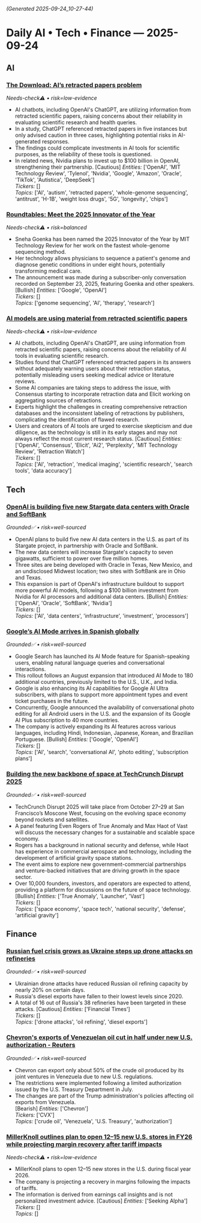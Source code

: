 _(Generated 2025-09-24_10-27-44)_

# Daily AI • Tech • Finance — 2025-09-24

## AI
### [The Download: AI’s retracted papers problem](https://www.technologyreview.com/2025/09/23/1123921/the-download-ais-retracted-papers-problem/)  
*Needs-check⚠️ • risk=low-evidence*
- AI chatbots, including OpenAI's ChatGPT, are utilizing information from retracted scientific papers, raising concerns about their reliability in evaluating scientific research and health queries.
- In a study, ChatGPT referenced retracted papers in five instances but only advised caution in three cases, highlighting potential risks in AI-generated responses.
- The findings could complicate investments in AI tools for scientific purposes, as the reliability of these tools is questioned. 
- In related news, Nvidia plans to invest up to $100 billion in OpenAI, strengthening their partnership. [Cautious]
_Entities:_ ['OpenAI', 'MIT Technology Review', 'Tylenol', 'Nvidia', 'Google', 'Amazon', 'Oracle', 'TikTok', 'Autistica', 'DeepSeek']  
_Tickers:_ []  
_Topics:_ ['AI', 'autism', 'retracted papers', 'whole-genome sequencing', 'antitrust', 'H-1B', 'weight loss drugs', '5G', 'longevity', 'chips']

### [Roundtables: Meet the 2025 Innovator of the Year](https://www.technologyreview.com/2025/09/23/1123986/roundtables-meet-the-2025-innovator-of-the-year/)  
*Needs-check⚠️ • risk=balanced*
- Sneha Goenka has been named the 2025 Innovator of the Year by MIT Technology Review for her work on the fastest whole-genome sequencing method.
- Her technology allows physicians to sequence a patient's genome and diagnose genetic conditions in under eight hours, potentially transforming medical care.
- The announcement was made during a subscriber-only conversation recorded on September 23, 2025, featuring Goenka and other speakers.  
[Bullish]
_Entities:_ ['Google', 'OpenAI']  
_Tickers:_ []  
_Topics:_ ['genome sequencing', 'AI', 'therapy', 'research']

### [AI models are using material from retracted scientific papers](https://www.technologyreview.com/2025/09/23/1123897/ai-models-are-using-material-from-retracted-scientific-papers/)  
*Needs-check⚠️ • risk=low-evidence*
- AI chatbots, including OpenAI's ChatGPT, are using information from retracted scientific papers, raising concerns about the reliability of AI tools in evaluating scientific research.
- Studies found that ChatGPT referenced retracted papers in its answers without adequately warning users about their retraction status, potentially misleading users seeking medical advice or literature reviews.
- Some AI companies are taking steps to address the issue, with Consensus starting to incorporate retraction data and Elicit working on aggregating sources of retractions.
- Experts highlight the challenges in creating comprehensive retraction databases and the inconsistent labeling of retractions by publishers, complicating the identification of flawed research.
- Users and creators of AI tools are urged to exercise skepticism and due diligence, as the technology is still in its early stages and may not always reflect the most current research status. [Cautious]
_Entities:_ ['OpenAI', 'Consensus', 'Elicit', 'Ai2', 'Perplexity', 'MIT Technology Review', 'Retraction Watch']  
_Tickers:_ []  
_Topics:_ ['AI', 'retraction', 'medical imaging', 'scientific research', 'search tools', 'data accuracy']

## Tech
### [OpenAI is building five new Stargate data centers with Oracle and SoftBank](https://techcrunch.com/2025/09/23/openai-is-building-five-new-stargate-data-centers-with-oracle-and-softbank/)  
*Grounded✅ • risk=well-sourced*
- OpenAI plans to build five new AI data centers in the U.S. as part of its Stargate project, in partnership with Oracle and SoftBank.
- The new data centers will increase Stargate's capacity to seven gigawatts, sufficient to power over five million homes.
- Three sites are being developed with Oracle in Texas, New Mexico, and an undisclosed Midwest location; two sites with SoftBank are in Ohio and Texas.
- This expansion is part of OpenAI's infrastructure buildout to support more powerful AI models, following a $100 billion investment from Nvidia for AI processors and additional data centers. [Bullish]
_Entities:_ ['OpenAI', 'Oracle', 'SoftBank', 'Nvidia']  
_Tickers:_ []  
_Topics:_ ['AI', 'data centers', 'infrastructure', 'investment', 'processors']

### [Google’s AI Mode arrives in Spanish globally](https://techcrunch.com/2025/09/23/googles-ai-mode-arrives-in-spanish-globally/)  
*Grounded✅ • risk=well-sourced*
- Google Search has launched its AI Mode feature for Spanish-speaking users, enabling natural language queries and conversational interactions.  
- This rollout follows an August expansion that introduced AI Mode to 180 additional countries, previously limited to the U.S., U.K., and India.  
- Google is also enhancing its AI capabilities for Google AI Ultra subscribers, with plans to support more appointment types and event ticket purchases in the future.  
- Concurrently, Google announced the availability of conversational photo editing for all Android users in the U.S. and the expansion of its Google AI Plus subscription to 40 more countries.  
- The company is actively expanding its AI features across various languages, including Hindi, Indonesian, Japanese, Korean, and Brazilian Portuguese. [Bullish]
_Entities:_ ['Google', 'OpenAI']  
_Tickers:_ []  
_Topics:_ ['AI', 'search', 'conversational AI', 'photo editing', 'subscription plans']

### [Building the new backbone of space at TechCrunch Disrupt 2025](https://techcrunch.com/2025/09/23/space-is-open-for-business-with-even-rogers-and-max-haot-at-techcrunch-disrupt-2025/)  
*Grounded✅ • risk=well-sourced*
- TechCrunch Disrupt 2025 will take place from October 27–29 at San Francisco’s Moscone West, focusing on the evolving space economy beyond rockets and satellites.  
- A panel featuring Even Rogers of True Anomaly and Max Haot of Vast will discuss the necessary changes for a sustainable and scalable space economy.  
- Rogers has a background in national security and defense, while Haot has experience in commercial aerospace and technology, including the development of artificial gravity space stations.  
- The event aims to explore new government-commercial partnerships and venture-backed initiatives that are driving growth in the space sector.  
- Over 10,000 founders, investors, and operators are expected to attend, providing a platform for discussions on the future of space technology. [Bullish]
_Entities:_ ['True Anomaly', 'Launcher', 'Vast']  
_Tickers:_ []  
_Topics:_ ['space economy', 'space tech', 'national security', 'defense', 'artificial gravity']

## Finance
### [Russian fuel crisis grows as Ukraine steps up drone attacks on refineries](https://seekingalpha.com/news/4498169-russian-fuel-crisis-grows-as-ukraine-steps-up-drone-attacks-on-refineries?utm_source=feed_news_all&utm_medium=referral&feed_item_type=news)  
*Grounded✅ • risk=well-sourced*
- Ukrainian drone attacks have reduced Russian oil refining capacity by nearly 20% on certain days.
- Russia's diesel exports have fallen to their lowest levels since 2020.
- A total of 16 out of Russia's 38 refineries have been targeted in these attacks. [Cautious]
_Entities:_ ['Financial Times']  
_Tickers:_ []  
_Topics:_ ['drone attacks', 'oil refining', 'diesel exports']

### [Chevron's exports of Venezuelan oil cut in half under new U.S. authorization - Reuters](https://seekingalpha.com/news/4498172-chevrons-exports-of-venezuelan-oil-cut-in-half-under-new-u-s-authorization-reuters?utm_source=feed_news_all&utm_medium=referral&feed_item_type=news)  
*Grounded✅ • risk=well-sourced*
- Chevron can export only about 50% of the crude oil produced by its joint ventures in Venezuela due to new U.S. regulations.
- The restrictions were implemented following a limited authorization issued by the U.S. Treasury Department in July.
- The changes are part of the Trump administration's policies affecting oil exports from Venezuela.  
[Bearish]
_Entities:_ ['Chevron']  
_Tickers:_ ['CVX']  
_Topics:_ ['crude oil', 'Venezuela', 'U.S. Treasury', 'authorization']

### [MillerKnoll outlines plan to open 12–15 new U.S. stores in FY26 while projecting margin recovery after tariff impacts](https://seekingalpha.com/news/4498171-millerknoll-outlines-plan-to-open-12-15-new-u-s-stores-in-fy26-while-projecting-margin?utm_source=feed_news_all&utm_medium=referral&feed_item_type=news)  
*Needs-check⚠️ • risk=low-evidence*
- MillerKnoll plans to open 12–15 new stores in the U.S. during fiscal year 2026.
- The company is projecting a recovery in margins following the impacts of tariffs.
- The information is derived from earnings call insights and is not personalized investment advice. [Cautious]
_Entities:_ ['Seeking Alpha']  
_Tickers:_ []  
_Topics:_ []
